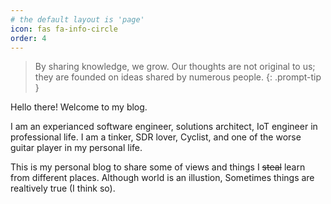 ```yaml
---
# the default layout is 'page'
icon: fas fa-info-circle
order: 4
---
```


> By sharing knowledge, we grow. Our thoughts are not original to us; they are founded on ideas shared by numerous people.
{: .prompt-tip }

Hello there! Welcome to my blog.

I am an experianced software engineer, solutions architect, IoT engineer in professional life. I am a tinker, SDR lover, Cyclist, and one of the worse guitar player in my personal life.

This is my personal blog to share some of views and things I ~~steal~~ learn from different places. Although world is an illustion, Sometimes things are realtively true (I think so).
